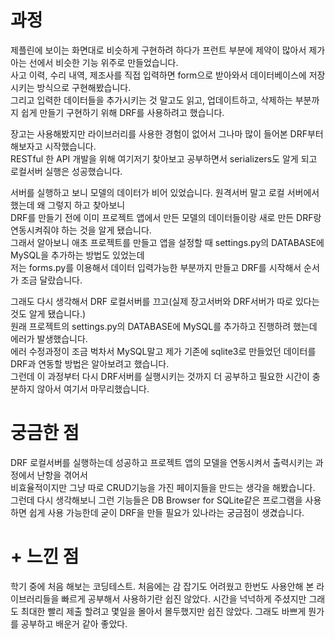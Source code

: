 <h1>과정</h1>  

제플린에 보이는 화면대로 비슷하게 구현하려 하다가 프런트 부분에 제약이 많아서 제가 아는 선에서 비슷한 기능 위주로 만들었습니다.  
사고 이력, 수리 내역, 제조사를 직접 입력하면 form으로 받아와서 데이터베이스에 저장시키는 방식으로 구현해봤습니다.  
그리고 입력한 데이터들을 추가시키는 것 말고도 읽고, 업데이트하고, 삭제하는 부분까지 쉽게 만들기 구현하기 위해 DRF를 사용하려고 했습니다.

장고는 사용해봤지만 라이브러리를 사용한 경험이 없어서 그나마 많이 들어본 DRF부터 해보자고 시작했습니다.   
RESTful 한 API 개발을 위해 여기저기 찾아보고 공부하면서 serializers도 알게 되고 로컬서버 실행은 성공했습니다.   

서버를 실행하고 보니 모델의 데이터가 비어 있었습니다. 원격서버 말고 로컬 서버에서 했는데 왜 그렇지 하고 찾아보니  
DRF를 만들기 전에 이미 프로젝트 앱에서 만든 모델의 데이터들이랑 새로 만든 DRF랑 연동시켜줘야 하는 것을 알게 됐습니다.   
그래서 알아보니 애초 프로젝트를 만들고 앱을 설정할 때 settings.py의 DATABASE에 MySQL을 추가하는 방법도 있었는데   
저는 forms.py를 이용해서 데이터 입력가능한 부분까지 만들고 DRF를 시작해서 순서가 조금 달랐습니다.   

그래도 다시 생각해서 DRF 로컬서버를 끄고(실제 장고서버와 DRF서버가 따로 있다는 것도 알게 됐습니다.)   
원래 프로젝트의 settings.py의 DATABASE에 MySQL를 추가하고 진행하려 했는데 에러가 발생했습니다.  
에러 수정과정이 조금 벅차서 MySQL말고 제가 기존에 sqlite3로 만들었던 데이터를 DRF과 연동할 방법은 알아보려고 했습니다.   
그런데 이 과정부터 다시 DRF서버를 실행시키는 것까지 더 공부하고 필요한 시간이 충분하지 않아서 여기서 마무리했습니다.  




<h1>궁금한 점</h1>  

DRF 로컬서버를 실행하는데 성공하고 프로젝트 앱의 모델을 연동시켜서 출력시키는 과정에서 난항을 겪어서  
비효율적이지만 그냥 따로 CRUD기능을 가진 페이지들을 만드는 생각을 해봤습니다.  
그런데 다시 생각해보니 그런 기능들은 DB Browser for SQLite같은 프로그램을 사용하면 쉽게 사용 가능한데 굳이 DRF을 만들 필요가 있나라는 궁금점이 생겼습니다.

<h1> + 느낀 점</h1>  

학기 중에 처음 해보는 코딩테스트. 처음에는 감 잡기도 어려웠고 한번도 사용안해 본 라이브러리들을 빠르게 공부해서 사용하기란 쉽진 않았다. 
시간을 넉넉하게 주셨지만 그래도 최대한 빨리 제출 할려고 몇일을 몰아서 몰두했지만 쉽진 않았다. 그래도 바쁘게 뭔가를 공부하고 배운거 같아 좋았다.
